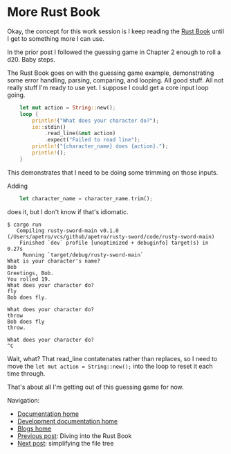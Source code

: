 # More Rust Book

Okay, the concept for this work session is I keep reading the [Rust Book](https://doc.rust-lang.org/book/) until I get to something more I can use.

In the prior post I followed the guessing game in Chapter 2 enough to roll a d20. Baby steps.

The Rust Book goes on with the guessing game example, demonstrating some error handling, parsing, comparing, and looping. All good stuff. All not really stuff I'm ready to use yet. I suppose I could get a core input loop going.

```rust
    let mut action = String::new();
    loop {
        println!("What does your character do?");
        io::stdin()
            .read_line(&mut action)
            .expect("Failed to read line");
        println!("{character_name} does {action}.");
        println!();
    }
```

This demonstrates that I need to be doing some trimming on those inputs.

Adding

```rust
    let character_name = character_name.trim();
```

does it, but I don't know if that's idiomatic.

```shell
$ cargo run
   Compiling rusty-sword-main v0.1.0 (/Users/apetro/vcs/github/apetro/rusty-sword/code/rusty-sword-main)
    Finished `dev` profile [unoptimized + debuginfo] target(s) in 0.27s
     Running `target/debug/rusty-sword-main`
What is your character's name?
Bob
Greetings, Bob.
You rolled 19.
What does your character do?
fly
Bob does fly.

What does your character do?
throw
Bob does fly
throw.

What does your character do?
^C
```

Wait, what? That read_line contatenates rather than replaces,
so I need to move the `let mut action = String::new();`
into the loop to reset it each time through.

That's about all I'm getting out of this guessing game for now.

Navigation:

+ [Documentation home](../../../README.md)
+ [Development documentation home](../../README.md)
+ [Blogs home](../README.md)
+ [Previous post](../002-rust-book/README.md): Diving into the Rust Book
+ [Next post](../004-simpler-file-tree/README.md): simplifying the file tree
